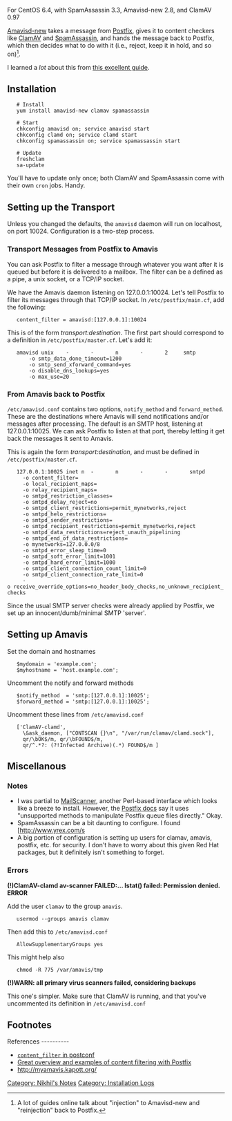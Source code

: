 For CentOS 6.4, with SpamAssassin 3.3, Amavisd-new 2.8, and ClamAV 0.97

[Amavisd-new](http://www.ijs.si/software/amavisd/) takes a message from
[Postfix](Postfix "wikilink"), gives it to content checkers like
[ClamAV](http://www.clamav.net/lang/en/) and
[SpamAssassin](http://spamassassin.apache.org/), and hands the message
back to Postfix, which then decides what to do with it (i.e., reject,
keep it in hold, and so on)[^1].

I learned a *lot* about this from [this excellent
guide](http://www.ijs.si/software/amavisd/README.postfix.htm).

Installation
------------

`   # Install`  
`   yum install amavisd-new clamav spamassassin`

`   # Start`  
`   chkconfig amavisd on; service amavisd start`  
`   chkconfig clamd on; service clamd start`  
`   chkconfig spamassassin on; service spamassassin start`

`   # Update`  
`   freshclam`  
`   sa-update`

You'll have to update only once; both ClamAV and SpamAssassin come with
their own `cron` jobs. Handy.

Setting up the Transport
------------------------

Unless you changed the defaults, the `amavisd` daemon will run on
localhost, on port 10024. Configuration is a two-step process.

### Transport Messages from Postfix to Amavis

You can ask Postfix to filter a message through whatever you want after
it is queued but before it is delivered to a mailbox. The filter can be
a defined as a pipe, a unix socket, or a TCP/IP socket.

We have the Amavis daemon listening on 127.0.0.1:10024. Let's tell
Postfix to filter its messages through that TCP/IP socket. In
`/etc/postfix/main.cf`, add the following:

`   content_filter = amavisd:[127.0.0.1]:10024`

This is of the form *transport:destination*. The first part should
correspond to a definition in `/etc/postfix/master.cf`. Let's add it:

`   amavisd unix    -       -       n       -       2     smtp`  
`       -o smtp_data_done_timeout=1200`  
`       -o smtp_send_xforward_command=yes`  
`       -o disable_dns_lookups=yes`  
`       -o max_use=20`

### From Amavis back to Postfix

`/etc/amavisd.conf` contains two options, `notify_method` and
`forward_method`. These are the destinations where Amavis will send
notifications and/or messages after processing. The default is an SMTP
host, listening at 127.0.0.1:10025. We can ask Postfix to listen at that
port, thereby letting it get back the messages it sent to Amavis.

This is again the form *transport:destination*, and must be defined in
`/etc/postfix/master.cf`.

`   127.0.0.1:10025 inet n  -       n       -       -       smtpd`  
`     -o content_filter=`  
`     -o local_recipient_maps=`  
`     -o relay_recipient_maps=`  
`     -o smtpd_restriction_classes=`  
`     -o smtpd_delay_reject=no`  
`     -o smtpd_client_restrictions=permit_mynetworks,reject`  
`     -o smtpd_helo_restrictions=`  
`     -o smtpd_sender_restrictions=`  
`     -o smtpd_recipient_restrictions=permit_mynetworks,reject`  
`     -o smtpd_data_restrictions=reject_unauth_pipelining`  
`     -o smtpd_end_of_data_restrictions=`  
`     -o mynetworks=127.0.0.0/8`  
`     -o smtpd_error_sleep_time=0`  
`     -o smtpd_soft_error_limit=1001`  
`     -o smtpd_hard_error_limit=1000`  
`     -o smtpd_client_connection_count_limit=0`  
`     -o smtpd_client_connection_rate_limit=0`  
`     -o receive_override_options=no_header_body_checks,no_unknown_recipient_checks`

Since the usual SMTP server checks were already applied by Postfix, we
set up an innocent/dumb/minimal SMTP 'server'.

Setting up Amavis
-----------------

Set the domain and hostnames

`   $mydomain = 'example.com';`  
`   $myhostname = 'host.example.com';`

Uncomment the notify and forward methods

`   $notify_method  = 'smtp:[127.0.0.1]:10025';`  
`   $forward_method = 'smtp:[127.0.0.1]:10025';`

Uncomment these lines from `/etc/amavisd.conf`

`   ['ClamAV-clamd',`  
`     \&ask_daemon, ["CONTSCAN {}\n", "/var/run/clamav/clamd.sock"],`  
`     qr/\bOK$/m, qr/\bFOUND$/m,`  
`     qr/^.*?: (?!Infected Archive)(.*) FOUND$/m ]`

Miscellanous
------------

### Notes

-   I was partial to [MailScanner](http://www.mailscanner.info/),
    another Perl-based interface which looks like a breeze to install.
    However, the [Postfix docs](http://www.postfix.org/addon.html) say
    it uses "unsupported methods to manipulate Postfix queue files
    directly." Okay.
-   SpamAssassin can be a bit daunting to configure. I found
    \[<http://www.yrex.com/s>
-   A big portion of configuration is setting up users for clamav,
    amavis, postfix, etc. for security. I don't have to worry about this
    given Red Hat packages, but it definitely isn't something to forget.

### Errors

**(!)ClamAV-clamd av-scanner FAILED:... lstat() failed: Permission
denied. ERROR**

Add the user `clamav` to the group `amavis`.

`   usermod --groups amavis clamav`

Then add this to `/etc/amavisd.conf`

`   AllowSupplementaryGroups yes`

This might help also

`   chmod -R 775 /var/amavis/tmp`

**(!)WARN: all primary virus scanners failed, considering backups**

This one's simpler. Make sure that ClamAV is running, and that you've
uncommented its definition in `/etc/amavisd.conf`

Footnotes
---------

<references />
References
----------

-   [`content_filter` in
    postconf](http://www.postfix.org/postconf.5.html#content_filter)
-   [Great overview and examples of content filtering with
    Postfix](http://www.postfix.org/FILTER_README.html)
-   <http://myamavis.kapott.org/>

[Category: Nikhil's Notes](Category:_Nikhil's_Notes "wikilink")
[Category: Installation Logs](Category:_Installation_Logs "wikilink")

[^1]: A lot of guides online talk about "injection" to Amavisd-new and
    "reinjection" back to Postfix.
